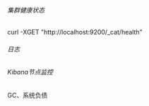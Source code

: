 ###### 集群健康状态

curl -XGET "http://localhost:9200/_cat/health"

###### 日志

###### Kibana节点监控

GC、系统负债

